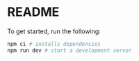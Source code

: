 # README

To get started, run the following:

```bash
npm ci # installs dependencies
npm run dev # start a development server
```
